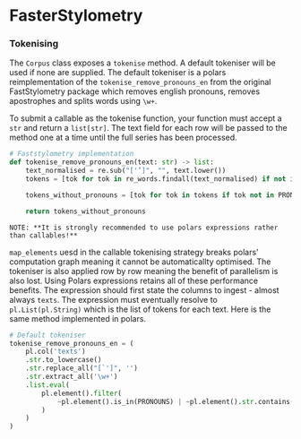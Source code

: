 # FasterStylometry


### Tokenising

The `Corpus` class exposes a `tokenise` method. A default tokeniser will be used if none are supplied. The default tokeniser is a polars reimplementation of the `tokenise_remove_pronouns_en` from the original FastStylometry package which removes english pronouns, removes apostrophes and splits words using `\w+`.

To submit a callable as the tokenise function, your function must accept a `str` and return a `list[str]`. The text field for each row will be passed to the method one at a time until the full series has been processed.

```python
# Faststylometry implementation
def tokenise_remove_pronouns_en(text: str) -> list:
    text_normalised = re.sub("['’]", "", text.lower())
    tokens = [tok for tok in re_words.findall(text_normalised) if not is_number_pattern.match(tok)]

    tokens_without_pronouns = [tok for tok in tokens if tok not in PRONOUNS]

    return tokens_without_pronouns
```

`NOTE: **It is strongly recommended to use polars expressions rather than callables!**`

`map_elements` uesd in the callable tokenising strategy breaks polars' computation graph meaning it cannot be automaticallty optimised. The tokeniser is also applied row by row meaning the benefit of parallelism is also lost. Using Polars expressions retains all of these performance benefits. The expression should first state the columns to ingest - almost always `texts`. The expression must eventually resolve to `pl.List(pl.String)` which is the list of tokens for each text. Here is the same method implemented in polars.

```python
# Default tokeniser 
tokenise_remove_pronouns_en = (
    pl.col('texts')
    .str.to_lowercase()
    .str.replace_all("[`']", '')
    .str.extract_all('\w+')
    .list.eval(
        pl.element().filter(
            ~pl.element().is_in(PRONOUNS) | ~pl.element().str.contains('.*\d+.*')
        )
    )
)
```